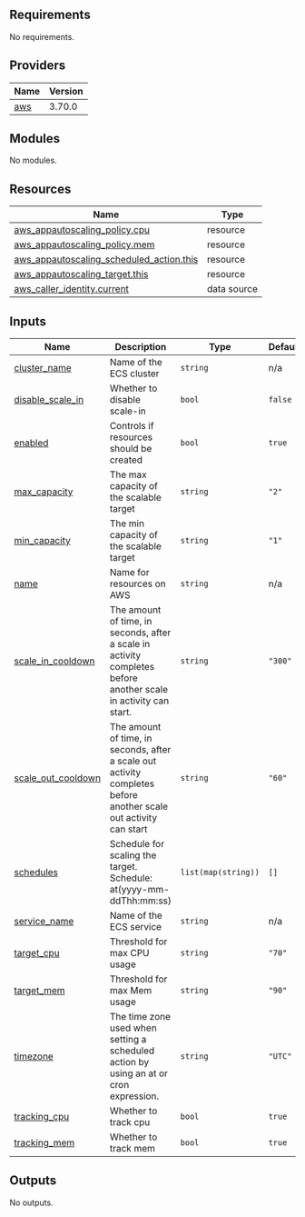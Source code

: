 ## Requirements

No requirements.

## Providers

| Name | Version |
|------|---------|
| <a name="provider_aws"></a> [aws](#provider\_aws) | 3.70.0 |

## Modules

No modules.

## Resources

| Name | Type |
|------|------|
| [aws_appautoscaling_policy.cpu](https://registry.terraform.io/providers/hashicorp/aws/latest/docs/resources/appautoscaling_policy) | resource |
| [aws_appautoscaling_policy.mem](https://registry.terraform.io/providers/hashicorp/aws/latest/docs/resources/appautoscaling_policy) | resource |
| [aws_appautoscaling_scheduled_action.this](https://registry.terraform.io/providers/hashicorp/aws/latest/docs/resources/appautoscaling_scheduled_action) | resource |
| [aws_appautoscaling_target.this](https://registry.terraform.io/providers/hashicorp/aws/latest/docs/resources/appautoscaling_target) | resource |
| [aws_caller_identity.current](https://registry.terraform.io/providers/hashicorp/aws/latest/docs/data-sources/caller_identity) | data source |

## Inputs

| Name | Description | Type | Default | Required |
|------|-------------|------|---------|:--------:|
| <a name="input_cluster_name"></a> [cluster\_name](#input\_cluster\_name) | Name of the ECS cluster | `string` | n/a | yes |
| <a name="input_disable_scale_in"></a> [disable\_scale\_in](#input\_disable\_scale\_in) | Whether to disable scale-in | `bool` | `false` | no |
| <a name="input_enabled"></a> [enabled](#input\_enabled) | Controls if resources should be created | `bool` | `true` | no |
| <a name="input_max_capacity"></a> [max\_capacity](#input\_max\_capacity) | The max capacity of the scalable target | `string` | `"2"` | no |
| <a name="input_min_capacity"></a> [min\_capacity](#input\_min\_capacity) | The min capacity of the scalable target | `string` | `"1"` | no |
| <a name="input_name"></a> [name](#input\_name) | Name for resources on AWS | `string` | n/a | yes |
| <a name="input_scale_in_cooldown"></a> [scale\_in\_cooldown](#input\_scale\_in\_cooldown) | The amount of time, in seconds, after a scale in activity completes before another scale in activity can start. | `string` | `"300"` | no |
| <a name="input_scale_out_cooldown"></a> [scale\_out\_cooldown](#input\_scale\_out\_cooldown) | The amount of time, in seconds, after a scale out activity completes before another scale out activity can start | `string` | `"60"` | no |
| <a name="input_schedules"></a> [schedules](#input\_schedules) | Schedule for scaling the target. Schedule: at(yyyy-mm-ddThh:mm:ss) | `list(map(string))` | `[]` | no |
| <a name="input_service_name"></a> [service\_name](#input\_service\_name) | Name of the ECS service | `string` | n/a | yes |
| <a name="input_target_cpu"></a> [target\_cpu](#input\_target\_cpu) | Threshold for max CPU usage | `string` | `"70"` | no |
| <a name="input_target_mem"></a> [target\_mem](#input\_target\_mem) | Threshold for max Mem usage | `string` | `"90"` | no |
| <a name="input_timezone"></a> [timezone](#input\_timezone) | The time zone used when setting a scheduled action by using an at or cron expression. | `string` | `"UTC"` | no |
| <a name="input_tracking_cpu"></a> [tracking\_cpu](#input\_tracking\_cpu) | Whether to track cpu | `bool` | `true` | no |
| <a name="input_tracking_mem"></a> [tracking\_mem](#input\_tracking\_mem) | Whether to track mem | `bool` | `true` | no |

## Outputs

No outputs.
